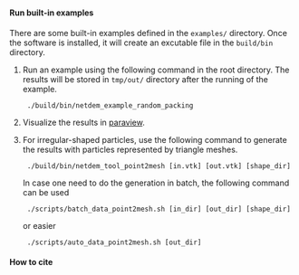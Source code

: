 ### 

#### Run built-in examples

There are some built-in examples defined in the ``examples/`` directory. Once the software is installed, it will create an excutable file in the ``build/bin`` directory. 

1. Run an example using the following command in the root directory. The results will be stored in ``tmp/out/`` directory after the running of the example.

        ./build/bin/netdem_example_random_packing

2. Visualize the results in [paraview](https://www.paraview.org).

3. For irregular-shaped particles, use the following command to generate the results with particles represented by triangle meshes.

        ./build/bin/netdem_tool_point2mesh [in.vtk] [out.vtk] [shape_dir]

    In case one need to do the generation in batch, the following command can be used

        ./scripts/batch_data_point2mesh.sh [in_dir] [out_dir] [shape_dir]

    or easier
        
        ./scripts/auto_data_point2mesh.sh [out_dir]

#### How to cite